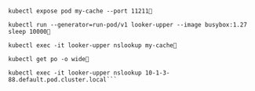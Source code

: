 ```kubectl run --generator=run-pod/v1 my-cache --image=redis

kubectl expose pod my-cache --port 11211

kubectl run --generator=run-pod/v1 looker-upper --image busybox:1.27 sleep 10000

kubectl exec -it looker-upper nslookup my-cache

kubectl get po -o wide

kubectl exec -it looker-upper nslookup 10-1-3-88.default.pod.cluster.local```
